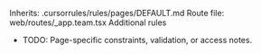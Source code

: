 Inherits: .cursorrules/rules/pages/DEFAULT.md
Route file: web/routes/_app.team.tsx
Additional rules
- TODO: Page-specific constraints, validation, or access notes.
